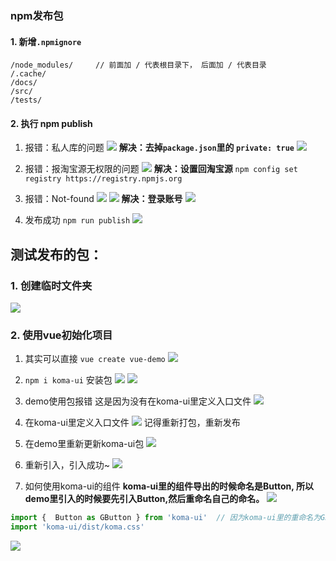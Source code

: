 ### npm发布包

#### 1. 新增`.npmignore`
```
/node_modules/     // 前面加 / 代表根目录下， 后面加 / 代表目录
/.cache/
/docs/
/src/
/tests/
```

#### 2. 执行 npm publish
1. 报错：私人库的问题
![](2npm发布1.png)
**解决：去掉`package.json`里的 `private: true`**
![](2npm发布2.png)
2. 报错：报淘宝源无权限的问题
![](2npm发布3.png)
**解决：设置回淘宝源**
`npm config set registry https://registry.npmjs.org`
3. 报错：Not-found
![](2npm发布4.png)
![](2npm发布5.png)
**解决：登录账号**
![](2npm发布6.png)

4. 发布成功
`npm run publish`
![](2npm发布7.png)


## 测试发布的包：
### 1. 创建临时文件夹
![](3测试发布的包1.png)

### 2. 使用vue初始化项目
1. 其实可以直接 `vue create vue-demo`
![](3测试发布的包2.png)
2. `npm i koma-ui` 安装包
![](3测试发布的包3.png)
![](3测试发布的包4.png)

5. demo使用包报错
这是因为没有在koma-ui里定义入口文件
![](3测试发布的包8.png)


3. 在koma-ui里定义入口文件
![](3测试发布的包6.png)
记得重新打包，重新发布

4. 在demo里重新更新koma-ui包
![](3测试发布的包7.png)

5. 重新引入，引入成功~
![](3测试发布的包9.png)

6. 如何使用koma-ui的组件
**koma-ui里的组件导出的时候命名是Button, 所以demo里引入的时候要先引入Button,然后重命名自己的命名。**
![](3测试发布的包11.png)
```js
import {  Button as GButton } from 'koma-ui'  // 因为koma-ui里的重命名为GButton
import 'koma-ui/dist/koma.css'
```
![](3测试发布的包10.png)


